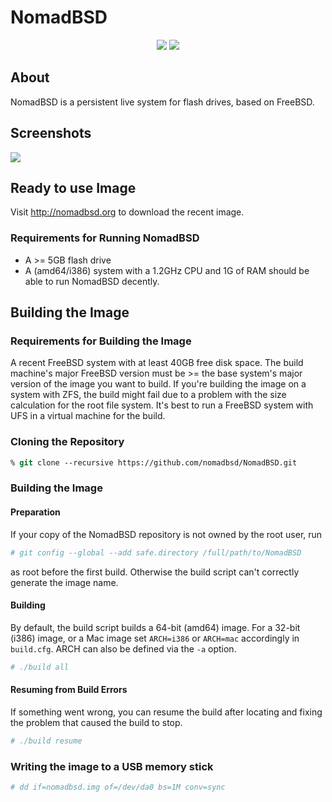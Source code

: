 # NomadBSD

<p align="center">
<img src="../../../../nomadbsd/artwork/blob/main/logo/nomadbsd-logo-bright-128x128.png#gh-dark-mode-only"></img>
<img src="../../../../nomadbsd/artwork/blob/main/logo/nomadbsd-logo-dark-128x128.png#gh-light-mode-only"></img>
</p>

## About
NomadBSD is a persistent live system for flash drives, based on FreeBSD.

## Screenshots
![](http://nomadbsd.org/screenshots/nomadbsd-1.3-RC1-ss1.png)

## Ready to use Image
Visit http://nomadbsd.org to download the recent image.

### Requirements for Running NomadBSD
* A >= 5GB flash drive
* A (amd64/i386) system with a 1.2GHz CPU and 1G of RAM should be able to run
NomadBSD decently.

## Building the Image
### Requirements for Building the Image
A recent FreeBSD system with at least 40GB free disk space. The build machine's
major FreeBSD version must be >= the base system's major version of the image
you want to build. If you're building the image on a system with ZFS, the build
might fail due to a problem with the size calculation for the root file system.
It's best to run a FreeBSD system with UFS in a virtual machine for the build.

### Cloning the Repository
~~~ csh
% git clone --recursive https://github.com/nomadbsd/NomadBSD.git
~~~

### Building the Image
#### Preparation
If your copy of the NomadBSD repository is not owned by the root user, run

~~~ csh
# git config --global --add safe.directory /full/path/to/NomadBSD
~~~

as root before the first build. Otherwise the build script can't correctly
generate the image name.

#### Building
By default, the build script builds a 64-bit (amd64) image. For a 32-bit (i386)
image, or a Mac image set `ARCH=i386` or `ARCH=mac` accordingly in `build.cfg`.
ARCH can also be defined via the `-a` option.

~~~ csh
# ./build all
~~~

#### Resuming from Build Errors
If something went wrong, you can resume the build after locating and fixing
the problem that caused the build to stop.
~~~ csh
# ./build resume
~~~

### Writing the image to a USB memory stick
~~~ csh
# dd if=nomadbsd.img of=/dev/da0 bs=1M conv=sync
~~~
